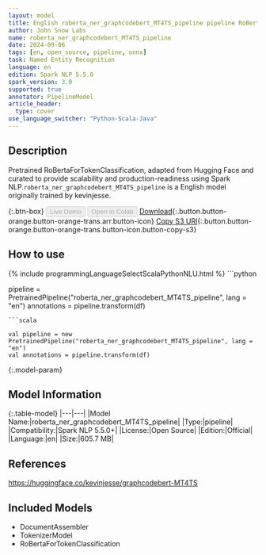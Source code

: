 ```yaml
---
layout: model
title: English roberta_ner_graphcodebert_MT4TS_pipeline pipeline RoBertaForTokenClassification from kevinjesse
author: John Snow Labs
name: roberta_ner_graphcodebert_MT4TS_pipeline
date: 2024-09-06
tags: [en, open_source, pipeline, onnx]
task: Named Entity Recognition
language: en
edition: Spark NLP 5.5.0
spark_version: 3.0
supported: true
annotator: PipelineModel
article_header:
  type: cover
use_language_switcher: "Python-Scala-Java"
---
```


## Description

Pretrained RoBertaForTokenClassification, adapted from Hugging Face and curated to provide scalability and production-readiness using Spark NLP.`roberta_ner_graphcodebert_MT4TS_pipeline` is a English model originally trained by kevinjesse.

{:.btn-box}
<button class="button button-orange" disabled>Live Demo</button>
<button class="button button-orange" disabled>Open in Colab</button>
[Download](https://s3.amazonaws.com/auxdata.johnsnowlabs.com/public/models/roberta_ner_graphcodebert_MT4TS_pipeline_en_5.5.0_3.0_1725666220147.zip){:.button.button-orange.button-orange-trans.arr.button-icon}
[Copy S3 URI](s3://auxdata.johnsnowlabs.com/public/models/roberta_ner_graphcodebert_MT4TS_pipeline_en_5.5.0_3.0_1725666220147.zip){:.button.button-orange.button-orange-trans.button-icon.button-copy-s3}

## How to use



<div class="tabs-box" markdown="1">
{% include programmingLanguageSelectScalaPythonNLU.html %}
```python

pipeline = PretrainedPipeline("roberta_ner_graphcodebert_MT4TS_pipeline", lang = "en")
annotations =  pipeline.transform(df)   

```
```scala

val pipeline = new PretrainedPipeline("roberta_ner_graphcodebert_MT4TS_pipeline", lang = "en")
val annotations = pipeline.transform(df)

```
</div>

{:.model-param}
## Model Information

{:.table-model}
|---|---|
|Model Name:|roberta_ner_graphcodebert_MT4TS_pipeline|
|Type:|pipeline|
|Compatibility:|Spark NLP 5.5.0+|
|License:|Open Source|
|Edition:|Official|
|Language:|en|
|Size:|605.7 MB|

## References

https://huggingface.co/kevinjesse/graphcodebert-MT4TS

## Included Models

- DocumentAssembler
- TokenizerModel
- RoBertaForTokenClassification
